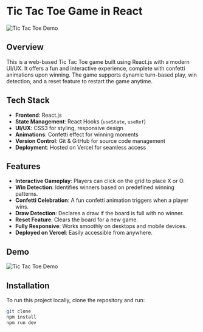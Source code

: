 # Tic Tac Toe Game in React

![Tic Tac Toe Demo](demo.gif)

## Overview

This is a web-based Tic Tac Toe game built using React.js with a modern UI/UX. It offers a fun and interactive experience, complete with confetti animations upon winning. The game supports dynamic turn-based play, win detection, and a reset feature to restart the game anytime.

## Tech Stack

- **Frontend**: React.js
- **State Management**: React Hooks (`useState`, `useRef`)
- **UI/UX**: CSS3 for styling, responsive design
- **Animations**: Confetti effect for winning moments
- **Version Control**: Git & GitHub for source code management
- **Deployment**: Hosted on Vercel for seamless access

## Features

- **Interactive Gameplay**: Players can click on the grid to place X or O.
- **Win Detection**: Identifies winners based on predefined winning patterns.
- **Confetti Celebration**: A fun confetti animation triggers when a player wins.
- **Draw Detection**: Declares a draw if the board is full with no winner.
- **Reset Feature**: Clears the board for a new game.
- **Fully Responsive**: Works smoothly on desktops and mobile devices.
- **Deployed on Vercel**: Easily accessible from anywhere.

## Demo

![Tic Tac Toe Demo](demo.gif)

## Installation

To run this project locally, clone the repository and run:

```bash
git clone 
npm install
npm run dev
